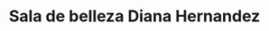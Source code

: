 ---
title: "Sala de belleza Diana Hernandez"
url: /velez/sala-de-belleza-diana-hernandez/
shop: peluquería
---